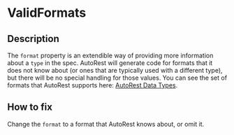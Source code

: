 # ValidFormats
## Description
The `format` property is an extendible way of providing more information about a `type` in the spec. AutoRest will generate code for formats that it does not know about (or ones that are typically used with a different type), but there will be no special handling for those values. You can see the set of formats that AutoRest supports here: [AutoRest Data Types](../guide/defining-clients-swagger.md#data-types).
## How to fix
Change the `format` to a format that AutoRest knows about, or omit it.